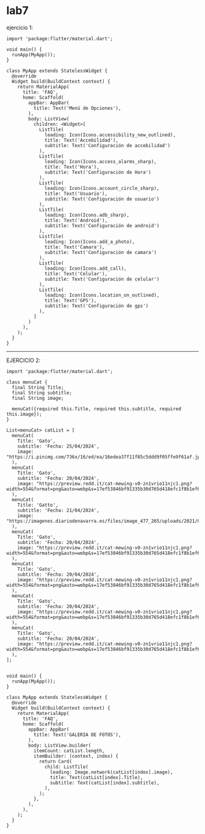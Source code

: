 # lab7


ejercicio 1:

    import 'package:flutter/material.dart';
    
    void main() {
      runApp(MyApp());
    }
    
    class MyApp extends StatelessWidget { 
      @override
      Widget build(BuildContext context) {
        return MaterialApp(
          title: 'FAQ',
          home: Scaffold(
            appBar: AppBar(
              title: Text('Menú de Opciones'),
            ),
            body: ListView(
              children: <Widget>[
                ListTile(
                  leading: Icon(Icons.accessibility_new_outlined),
                  title: Text('Accebilidad'),
                  subtitle: Text('Configuración de accebilidad')
                ),
                ListTile(
                  leading: Icon(Icons.access_alarms_sharp),
                  title: Text('Hora'),
                  subtitle: Text('Configuración de Hora')
                ),
                ListTile(
                  leading: Icon(Icons.account_circle_sharp),
                  title: Text('Usuario'),
                  subtitle: Text('Configuración de usuario')
                ),
                ListTile(
                  leading: Icon(Icons.adb_sharp),
                  title: Text('Android'),
                  subtitle: Text('Configuración de android')
                ),
                ListTile(
                  leading: Icon(Icons.add_a_photo),
                  title: Text('Camara'),
                  subtitle: Text('Configuración de camara')
                ),
                ListTile(
                  leading: Icon(Icons.add_call),
                  title: Text('Celular'),
                  subtitle: Text('Configuración de celular')
                ),
                ListTile(
                  leading: Icon(Icons.location_on_outlined),
                  title: Text('GPS'),
                  subtitle: Text('Configuración de gps')
                ),
              ]
            )
          ),
        );
      }
    }

------------------------
EJERCICIO 2:

    import 'package:flutter/material.dart';
    
    class menuCat {
      final String Title;
      final String subtitle;
      final String image;
      
      menuCat({required this.Title, required this.subtitle, required this.image});
    }
      
    List<menuCat> catList = [
      menuCat(
        Title: 'Gato',
        subtitle: 'Fecha: 25/04/2024',
        image: "https://i.pinimg.com/736x/16/ed/ea/16edea37f11f85c5ddd9f05ffe9f61af.jpg"
      ),
      menuCat(
        Title: 'Gato',
        subtitle: 'Fecha: 20/04/2024',
        image: "https://preview.redd.it/cat-mewing-v0-zn1vrio11njc1.png?width=554&format=png&auto=webp&s=17ef53846bf91335b30d765d418efc1f8b1ef620"
      ),
      menuCat(
        Title: 'Gatto',
        subtitle: 'Fecha: 21/04/2024',
        image: "https://imagenes.diariodenavarra.es/files/image_477_265/uploads/2021/02/18/60ae5c9db9f42.jpeg"
      ),
      menuCat(
        Title: 'Gato',
        subtitle: 'Fecha: 20/04/2024',
        image: "https://preview.redd.it/cat-mewing-v0-zn1vrio11njc1.png?width=554&format=png&auto=webp&s=17ef53846bf91335b30d765d418efc1f8b1ef620"
      ),
      menuCat(
        Title: 'Gato',
        subtitle: 'Fecha: 20/04/2024',
        image: "https://preview.redd.it/cat-mewing-v0-zn1vrio11njc1.png?width=554&format=png&auto=webp&s=17ef53846bf91335b30d765d418efc1f8b1ef620"
      ),
      menuCat(
        Title: 'Gato',
        subtitle: 'Fecha: 20/04/2024',
        image: "https://preview.redd.it/cat-mewing-v0-zn1vrio11njc1.png?width=554&format=png&auto=webp&s=17ef53846bf91335b30d765d418efc1f8b1ef620"
      ),
      menuCat(
        Title: 'Gato',
        subtitle: 'Fecha: 20/04/2024',
        image: "https://preview.redd.it/cat-mewing-v0-zn1vrio11njc1.png?width=554&format=png&auto=webp&s=17ef53846bf91335b30d765d418efc1f8b1ef620"
      ),
    ];
    
    
    void main() {
      runApp(MyApp());
    }
    
    class MyApp extends StatelessWidget { 
      @override
      Widget build(BuildContext context) {
        return MaterialApp(
          title: 'FAQ',
          home: Scaffold(
            appBar: AppBar(
              title: Text('GALERIA DE FOTOS'),
            ),
            body: ListView.builder(
              itemCount: catList.length,
              itemBuilder: (context, index) {
                return Card(
                  child: ListTile(
                    leading: Image.network(catList[index].image),
                    title: Text(catList[index].Title),
                    subtitle: Text(catList[index].subtitle),
                  ),
                );
              },
            ),
          ),
        );
      }
    }


